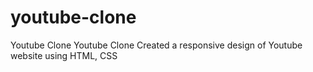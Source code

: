 # youtube-clone
 Youtube Clone Youtube Clone Created a responsive design of Youtube website using HTML, CSS

